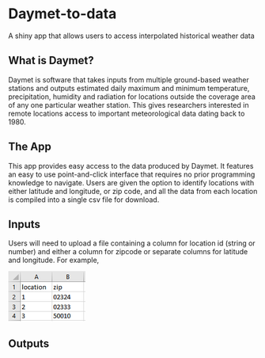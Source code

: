 # Daymet-to-data
A shiny app that allows users to access interpolated historical weather data

## What is Daymet?

Daymet is software that takes inputs from multiple ground-based weather stations and outputs estimated daily maximum and minimum temperature, precipitation, humidity and radiation for locations outside the coverage area of any one particular weather station. This gives researchers interested in remote locations access to important meteorological data dating back to 1980.

## The App
This app provides easy access to the data produced by Daymet. It features an easy to use point-and-click interface that requires no prior programming knowledge to navigate. Users are given the option to identify locations with either latitude and longitude, or zip code, and all the data from each location is compiled into a single csv file for download.

## Inputs

Users will need to upload a file containing a column for location id (string or number) and either a column for zipcode or separate columns for latitude and longitude. For example,


![alt text](./DaymetRShiny/www/header_zip.PNG "Description goes here")

## Outputs


  

